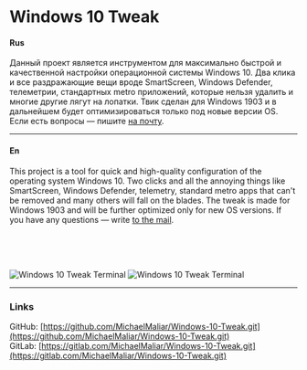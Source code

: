 # Windows 10 Tweak

#### Rus
Данный проект является инструментом для максимально быстрой и качественной настройки операционной системы Windows 10. Два клика и все раздражающие вещи вроде SmartScreen, Windows Defender, телеметрии, стандартных metro приложений, которые нельзя удалить и многие другие лягут на лопатки. Твик сделан для Windows 1903 и в дальнейшем будет оптимизироваться только под новые версии OS. Если есть вопросы — пишите [на почту](mailto:Windows10Tweak@gmail.com).

<hr>

#### En
This project is a tool for quick and high-quality configuration of the operating system Windows 10. Two clicks and all the annoying things like SmartScreen, Windows Defender, telemetry, standard metro apps that can't be removed and many others will fall on the blades. The tweak is made for Windows 1903 and will be further optimized only for new OS versions. If you have any questions — write [to the mail](mailto:Windows10Tweak@gmail.com).

<br>
<br>
<br>

![Windows 10 Tweak Terminal](https://i.imgur.com/VoVXJOO.jpg)
![Windows 10 Tweak Terminal](https://i.imgur.com/5DMd8nr.jpg)

<hr>

### Links
GitHub: [https://github.com/MichaelMaliar/Windows-10-Tweak.git](https://github.com/MichaelMaliar/Windows-10-Tweak.git)<br>
GitLab: [https://gitlab.com/MichaelMaliar/Windows-10-Tweak.git](https://gitlab.com/MichaelMaliar/Windows-10-Tweak.git)